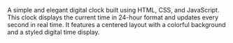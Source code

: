 A simple and elegant digital clock built using HTML, CSS, and JavaScript.
This clock displays the current time in 24-hour format and updates every second in real time. It features a centered layout with a colorful background and a styled digital time display.
